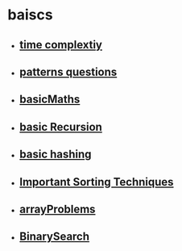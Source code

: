 # baiscs

- ## [time complextiy](https://github.com/MahendraSH/dsa-cpp/tree/main/basics/timeComplexityBasics)
- ## [patterns questions](https://github.com/MahendraSH/dsa-cpp/tree/main/basics/pattern)

- ## [basicMaths](https://github.com/MahendraSH/dsa-cpp/tree/main/basics/baiscMaths)
- ## [basic Recursion](https://github.com/MahendraSH/dsa-cpp/tree/main/basics/basicRecursion)

- ## [ basic hashing ](https://github.com/MahendraSH/dsa-cpp/tree/main/basics/basicHashing)
- ## [ Important Sorting Techniques ](https://github.com/MahendraSH/dsa-cpp/tree/main/basics/ImportantSortingTechniques)
- ## [ arrayProblems](https://github.com/MahendraSH/dsa-cpp/tree/main/basics/arrayProblems)
- ## [ BinarySearch ](https://github.com/MahendraSH/dsa-cpp/tree/main/basics/BinarySearch)
